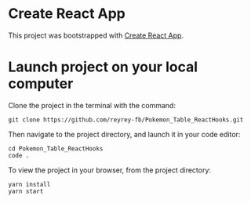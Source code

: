 # Create React App

This project was bootstrapped with [Create React App](https://github.com/facebook/create-react-app).

# Launch project on your local computer

Clone the project in the terminal with the command: 

```
git clone https://github.com/reyrey-fb/Pokemon_Table_ReactHooks.git
```

Then navigate to the project directory, and launch it in your code editor:

```
cd Pokemon_Table_ReactHooks
code .
```
To view the project in your browser, from the project directory:
```
yarn install
yarn start
```



